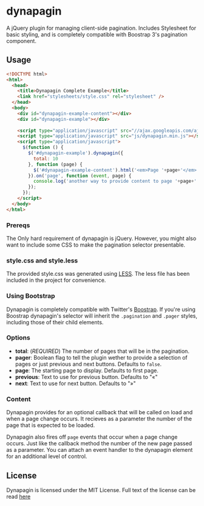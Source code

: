 dynapagin
=========

A jQuery plugin for managing client-side pagination. Includes Stylesheet for
basic styling, and is completely compatible with Boostrap 3's
pagination component.

## Usage

```html
<!DOCTYPE html>
<html>
  <head>
    <title>Dynapagin Complete Example</title>
    <link href="stylesheets/style.css" rel="stylesheet" />
  </head>
  <body>
    <div id="dynapagin-example-content"></div>
    <div id="dynapagin-example"></div>
    
    <script type="application/javascript" src="//ajax.googleapis.com/ajax/libs/jquery/1.10.2/jquery.min.js"></script>
    <script type="application/javascript" src="js/dynapagin.min.js"></script>
    <script type="application/javascript">
      $(function () { 
        $('#dynapagin-example').dynapagin({
          total: 10
        }, function (page) {
          $('#dynapagin-example-content').html('<em>Page '+page+'</em>!');
        }).on('page', function (event, page) {
          console.log('another way to provide content to page '+page+'.');
        });
      });
    </script>
  </body>
</html>
```
### Prereqs
The Only hard requirement of dynapagin is jQuery. However, you might also want
to include some CSS to make the pagination selector presentable.

### style.css and style.less
The provided style.css was generated using [LESS][1]. The less file has been
included in the project for convenience.

### Using Bootstrap
Dynapagin is completely compatible with Twitter's [Boostrap][2]. If you're using
Boostrap dynapagin's selector will inherit the `.pagination` and `.pager`
styles, including those of their child elements.

[1]: http://lesscss.org/ "LESS CSS"
[2]: http://getbootstrap.com/ "Boostrap"

### Options
+ **total**: (*REQUIRED*) The number of pages that will be in the pagination.
+ **pager**: Boolean flag to tell the plugin wether to provide a selection of
    pages or just previous and next buttons. Defaults to `false`.
+ **page**: The starting page to display. Defaults to first page.
+ **previous**: Text to use for previous button. Defaults to "&laquo;"
+ **next**: Text to use for next button. Defaults to "&raquo;"

### Content
Dynapagin provides for an optional callback that will be called on load and when
a page change occurs. It recieves as a parameter the number of the page that is
expected to be loaded.

Dynapagin also fires off `page` events that occur when a page change occurs.
Just like the callback method the number of the new page passed as a parameter.
You can attach an event handler to the dynapagin element for an additional level
of control.

## License
Dynapagin is licensed under the MIT License. Full text of the license can be
read [here](https://raw.github.com/crcovar/dynapagin/master/LICENSE)
